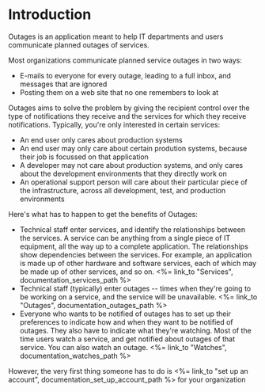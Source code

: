 # Introduction

Outages is an application
meant to help IT departments and users
communicate planned outages of services.

Most organizations communicate planned service outages
in two ways:

* E-mails to everyone for every outage,
leading to a full inbox, and messages that are ignored
* Posting them on a web site that no one remembers to look at

Outages aims to solve the problem
by giving the recipient control
over the type of notifications they receive
and the services for which they receive notifications.
Typically, you're only interested in certain services:

* An end user only cares about production systems
* An end user may only care about certain prodution systems,
because their job is focussed on that application
* A developer may not care about production systems,
and only cares about the development environments
that they directly work on
* An operational support person will care about their
particular piece of the infrastructure,
across all development, test, and production environments

Here's what has to happen to get the benefits of Outages:

* Technical staff enter services,
and identify the relationships between the services.
A service can be anything from a single piece of IT equipment,
all the way up to a complete application.
The relationships show dependencies
between the services.
For example, an application is made up of other hardware and software services,
each of which may be made up of other services,
and so on.
<%= link_to "Services", documentation_services_path %>
* Technical staff (typically) enter outages -- times when
they're going to be working on a service,
and the service will be unavailable.
<%= link_to "Outages", documentation_outages_path %>
* Everyone who wants to be notified of outages
has to set up their preferences
to indicate how and when they want to be notified of outages.
They also have to indicate what they're watching.
Most of the time users watch a service,
and get notified about outages of that service.
You can also watch an outage.
<%= link_to "Watches", documentation_watches_path %>

However, the very first thing someone has to do
is
<%= link_to "set up an account", documentation_set_up_account_path %>
for your organization
